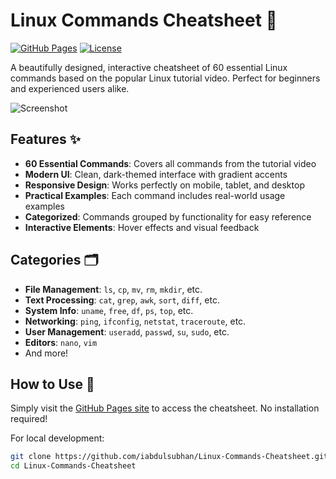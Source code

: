 # Linux Commands Cheatsheet 🐧

[![GitHub Pages](https://img.shields.io/badge/GitHub%20Pages-Live-brightgreen)](https://iabdulsubhan.github.io/Linux-Commands-Cheatsheet/)
[![License](https://img.shields.io/badge/License-MIT-blue.svg)](LICENSE)

A beautifully designed, interactive cheatsheet of 60 essential Linux commands based on the popular Linux tutorial video. Perfect for beginners and experienced users alike.

![Screenshot](screenshot.png) <!-- Add a screenshot if you have one -->

## Features ✨

- **60 Essential Commands**: Covers all commands from the tutorial video
- **Modern UI**: Clean, dark-themed interface with gradient accents
- **Responsive Design**: Works perfectly on mobile, tablet, and desktop
- **Practical Examples**: Each command includes real-world usage examples
- **Categorized**: Commands grouped by functionality for easy reference
- **Interactive Elements**: Hover effects and visual feedback

## Categories 🗂️

- **File Management**: `ls`, `cp`, `mv`, `rm`, `mkdir`, etc.
- **Text Processing**: `cat`, `grep`, `awk`, `sort`, `diff`, etc.
- **System Info**: `uname`, `free`, `df`, `ps`, `top`, etc.
- **Networking**: `ping`, `ifconfig`, `netstat`, `traceroute`, etc.
- **User Management**: `useradd`, `passwd`, `su`, `sudo`, etc.
- **Editors**: `nano`, `vim`
- And more!

## How to Use 🚀

Simply visit the [GitHub Pages site](https://iabdulsubban.github.io/Linux-Commands-Cheatsheet/) to access the cheatsheet. No installation required!

For local development:
```bash
git clone https://github.com/iabdulsubhan/Linux-Commands-Cheatsheet.git
cd Linux-Commands-Cheatsheet

